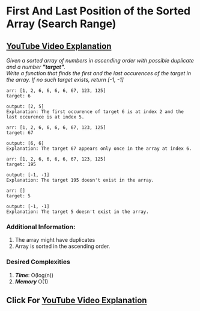 # First And Last Position of the Sorted Array (Search Range)

## [YouTube Video Explanation](https://youtu.be/S_QI58rQ0qE)

*Given a sorted array of numbers in ascending order with possible duplicate and a number **"target"**. <Br> Write a function that finds the first and the last occurences of the target in the array. If no such target exists, return [-1, -1]*


```
arr: [1, 2, 6, 6, 6, 6, 67, 123, 125]
target: 6

output: [2, 5]
Explanation: The first occurence of target 6 is at index 2 and the last occurence is at index 5.

```

```
arr: [1, 2, 6, 6, 6, 6, 67, 123, 125]
target: 67

output: [6, 6]
Explanation: The target 67 appears only once in the array at index 6.
```

```
arr: [1, 2, 6, 6, 6, 6, 67, 123, 125]
target: 195

output: [-1, -1]
Explanation: The target 195 doesn't exist in the array.
```

```
arr: []
target: 5

output: [-1, -1]
Explanation: The target 5 doesn't exist in the array.
```


### Additional Information:

1. The array might have duplicates
2. Array is sorted in the ascending order.


### Desired Complexities
1) ***Time***: O(log(n))
2) ***Memory*** O(1)

## Click For [YouTube Video Explanation](https://youtu.be/S_QI58rQ0qE)

